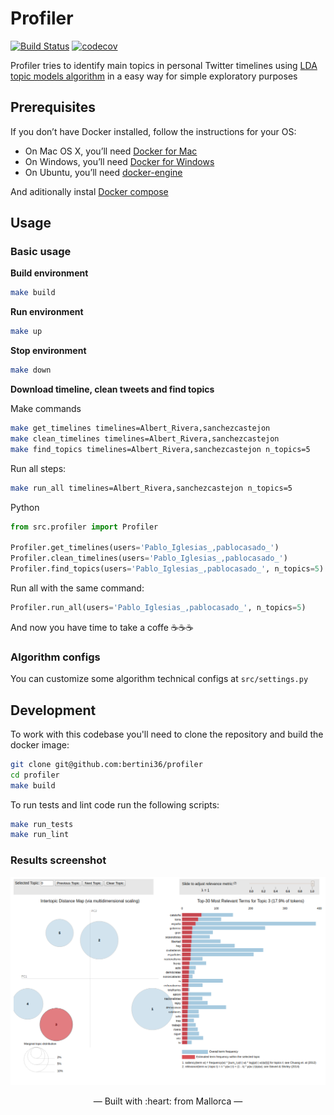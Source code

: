 # Profiler
[![Build Status](https://api.travis-ci.org/bertini36/profiler.svg?branch=master)](https://travis-ci.org/bertini36/profiler)
[![codecov](https://codecov.io/gh/bertini36/profiler/branch/master/graph/badge.svg)](https://codecov.io/gh/bertini36/profiler)

Profiler tries to identify main topics in personal Twitter timelines using 
<a href="http://www.jmlr.org/papers/volume3/blei03a/blei03a.pdf">LDA
 topic models algorithm</a> in a easy way for simple exploratory purposes
 
## Prerequisites

If you don’t have Docker installed, follow the instructions for your OS:

- On Mac OS X, you’ll need [Docker for Mac](https://docs.docker.com/docker-for-mac/)
- On Windows, you’ll need [Docker for Windows](https://docs.docker.com/docker-for-windows/)
- On Ubuntu, you’ll need [docker-engine](https://docs.docker.com/engine/installation/)

And aditionally instal [Docker compose](https://docs.docker.com/compose/install/)

## Usage

### Basic usage

**Build environment**
```bash
make build
```

**Run environment**
```bash
make up
```

**Stop environment**
```bash
make down
```

**Download timeline, clean tweets and find topics**

Make commands
```bash
make get_timelines timelines=Albert_Rivera,sanchezcastejon
make clean_timelines timelines=Albert_Rivera,sanchezcastejon
make find_topics timelines=Albert_Rivera,sanchezcastejon n_topics=5
```
Run all steps:
```bash
make run_all timelines=Albert_Rivera,sanchezcastejon n_topics=5
```

Python
```python
from src.profiler import Profiler

Profiler.get_timelines(users='Pablo_Iglesias_,pablocasado_')
Profiler.clean_timelines(users='Pablo_Iglesias_,pablocasado_')
Profiler.find_topics(users='Pablo_Iglesias_,pablocasado_', n_topics=5)
```
Run all with the same command:
```python
Profiler.run_all(users='Pablo_Iglesias_,pablocasado_', n_topics=5)
```

And now you have time to take a coffe ☕️️️☕️☕️️️

### Algorithm configs

You can customize some algorithm technical configs at `src/settings.py`

## Development

To work with this codebase you'll need to clone the repository and build the docker image:

```bash
git clone git@github.com:bertini36/profiler
cd profiler
make build
```

To run tests and lint code run the following scripts:

```bash
make run_tests
make run_lint
```

### Results screenshot

<p align="center"><img src="https://github.com/bertini36/profiler/blob/master/img/photo.png"/></p>

<p align="center">&mdash; Built with :heart: from Mallorca &mdash;</p>
